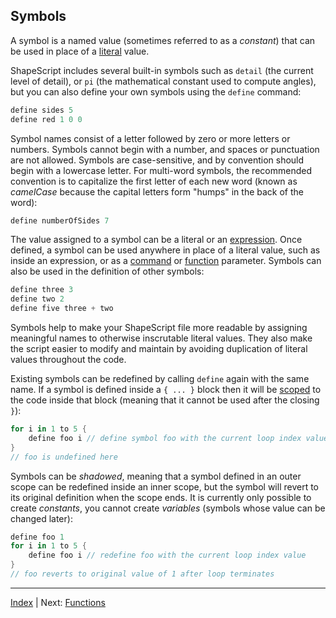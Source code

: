 Symbols
---

A symbol is a named value (sometimes referred to as a *constant*) that can be used in place of a [literal](literals.md) value.

ShapeScript includes several built-in symbols such as `detail` (the current level of detail), or `pi` (the mathematical constant used to compute angles), but you can also define your own symbols using the `define` command:

```swift
define sides 5
define red 1 0 0
```

Symbol names consist of a letter followed by zero or more letters or numbers. Symbols cannot begin with a number, and spaces or punctuation are not allowed. Symbols are case-sensitive, and by convention should begin with a lowercase letter. For multi-word symbols, the recommended convention is to capitalize the first letter of each new word (known as *camelCase* because the capital letters form "humps" in the back of the word):

```swift
define numberOfSides 7
```

The value assigned to a symbol can be a literal or an [expression](expressions.md). Once defined, a symbol can be used anywhere in place of a literal value, such as inside an expression, or as a [command](commands.md) or [function](functions.md) parameter. Symbols can also be used in the definition of other symbols:

```swift
define three 3
define two 2
define five three + two
```

Symbols help to make your ShapeScript file more readable by assigning meaningful names to otherwise inscrutable literal values. They also make the script easier to modify and maintain by avoiding duplication of literal values throughout the code.

Existing symbols can be redefined by calling `define` again with the same name. If a symbol is defined inside a `{ ... }` block then it will be [scoped](scope.md) to the code inside that block (meaning that it cannot be used after the closing `}`):

```swift
for i in 1 to 5 {
    define foo i // define symbol foo with the current loop index value
}
// foo is undefined here
```

Symbols can be *shadowed*, meaning that a symbol defined in an outer scope can be redefined inside an inner scope, but the symbol will revert to its original definition when the scope ends. It is currently only possible to create *constants*, you cannot create *variables* (symbols whose value can be changed later):

```swift
define foo 1
for i in 1 to 5 {
    define foo i // redefine foo with the current loop index value
}
// foo reverts to original value of 1 after loop terminates
```

---
[Index](index.md) | Next: [Functions](functions.md)
